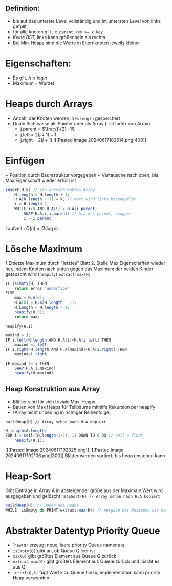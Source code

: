 ## Definition:
- bis auf das unterste Level vollständig und im untersten Level von links gefpllt
- für alle knoten gilt : `x.parent.key >= x.key`
- *Keine BST,* links kann größer sein als rechts
- Bei Min-Heaps sind die Werte in Elternknoten  jeweils kleiner

# Eigenschaften:
-  Es gilt, $h \leq \log n$
- Maximum = Wurzel

# Heaps durch Arrays
-  Anzahl der Knoten werden in `H.length` gespeichert
- Duale Sichtweise als Pointer  oder als Array (j ist Index von Array)
	- j.parent = $\frac{j}{2} -1$
	- j.left = $2(j+1) -1$
	- j.right = $2(j + 1)$
![[Pasted image 20240617183514.png|400]]
# Einfügen 

~ Position durch Baumstruktur vorgegeben
~ Vertausche nach oben, bis Max Eigenschaft wieder erfüllt ist

```java
insert(H,k) // als unbeschränktes Array
	H.length = H.length + 1;
	H.A[H.length - 1] = k; // wert wird links hinzugefügt
	i = H.length-1;
	WHILE i>0 AND H.A[i] > H.A[i.parent]
		SWAP(H.A,i,i.parent) // bis k < parent, swappen
		i = i.parent
```
 
Laufzeit : $O(h) = O(\log n)$

# Lösche Maximum

1.Ersetze Maximum durch "letztes" Blatt
2. Stelle Max Eigenschaften wieder her, indem Knoten nach unten gegen das Maximum der beiden Kinder getauscht wird (`heapify`)
`extract-max(H)`
```java
IF isEmpty(H) THEN
	return error "underflow"
ELSE 
	max = H.A[0];
	H.A[0] = H.A[H.length - 1];
	H.Length = H.length - 1;
	heapify(H,0);
	return max;
```

`heapify(H,i)`
```java
maxind = i;
IF i.left<H.length AND H.A[i]<H.A[i.left] THEN
	maxind =i.left;
IF I.right<H.length AND H.A[maxind]<H.A[i.right] THEN
	maxind=i.right;

IF maxind != i THEN
	SWAP(H.A,i,maxind)
	heapify(H,maxind)
```

## Heap Konstruktion aus Array
- Blätter sind für sich triviale Max-Heaps
- Bauen von Max Heaps für Teilbäume mithilfe Rekursion per heapify
- (Array nicht unbeding in richtiger Reihenfolge)

`buildHeap(H) // Array schon nach H.A kopiert`
```java
H.length=A.length;
FOR i = ceil((H.length-1/2) -1) DOWN TO 0 DO // ceil = floor
	heapify(H,i);
```
![[Pasted image 20240617192025.png]]
![[Pasted image 20240617192106.png|300]]
Blätter werden sortiert, bis heap enstehen kann

# Heap-Sort

Gibt Einträge in Array A in absteigender größe aus
der Maximale Wert wird ausgegeben und gelöscht
`heapSort(H) // Array schon nach H.A kopiert`
```java
buildHeap(H); // Bauen des Heaps
WHILE !isEmpty do PRINT extraxt-max(H); // Ausgabe des Maximums bis Heap leer ist
```

# Abstrakter Datentyp Priority Queue
- ´`new(Q)` erzeugt neue, leere priority Queue namens q
- `isEmpty(Q)` gibt an, ob Queue Q leer ist
- `max(Q)` gibt größtes Element aus Queue Q zurück
- `extract-max(Q)` gibt größtes Element aus Queue zurück und löscht es aus Q
- `insert(Q,k)` fügt Wert k zu Queue hinzu, implementation kann priority Heap verwenden